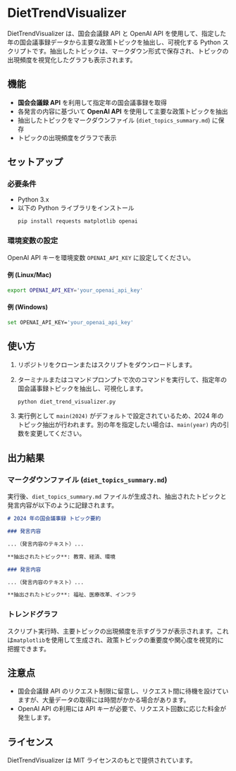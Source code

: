 # DietTrendVisualizer

DietTrendVisualizer は、国会会議録 API と OpenAI API を使用して、指定した年の国会議事録データから主要な政策トピックを抽出し、可視化する Python スクリプトです。抽出したトピックは、マークダウン形式で保存され、トピックの出現頻度を視覚化したグラフも表示されます。

## 機能

- **国会会議録 API** を利用して指定年の国会議事録を取得
- 各発言の内容に基づいて **OpenAI API** を使用して主要な政策トピックを抽出
- 抽出したトピックをマークダウンファイル (`diet_topics_summary.md`) に保存
- トピックの出現頻度をグラフで表示

## セットアップ

### 必要条件

- Python 3.x
- 以下の Python ライブラリをインストール
  ```bash
  pip install requests matplotlib openai
  ```

### 環境変数の設定

OpenAI API キーを環境変数 `OPENAI_API_KEY` に設定してください。

#### 例 (Linux/Mac)

```bash
export OPENAI_API_KEY='your_openai_api_key'
```

#### 例 (Windows)

```bash
set OPENAI_API_KEY='your_openai_api_key'
```

## 使い方

1. リポジトリをクローンまたはスクリプトをダウンロードします。

2. ターミナルまたはコマンドプロンプトで次のコマンドを実行して、指定年の国会議事録トピックを抽出し、可視化します。

   ```bash
   python diet_trend_visualizer.py
   ```

3. 実行例として `main(2024)` がデフォルトで設定されているため、2024 年のトピック抽出が行われます。別の年を指定したい場合は、`main(year)` 内の引数を変更してください。

## 出力結果

### マークダウンファイル (`diet_topics_summary.md`)

実行後、`diet_topics_summary.md` ファイルが生成され、抽出されたトピックと発言内容が以下のように記録されます。

```markdown
# 2024 年の国会議事録 トピック要約

### 発言内容

...（発言内容のテキスト）...

**抽出されたトピック**: 教育、経済、環境

### 発言内容

...（発言内容のテキスト）...

**抽出されたトピック**: 福祉、医療改革、インフラ
```

### トレンドグラフ

スクリプト実行時、主要トピックの出現頻度を示すグラフが表示されます。これは`matplotlib`を使用して生成され、政策トピックの重要度や関心度を視覚的に把握できます。

## 注意点

- 国会会議録 API のリクエスト制限に留意し、リクエスト間に待機を設けていますが、大量データの取得には時間がかかる場合があります。
- OpenAI API の利用には API キーが必要で、リクエスト回数に応じた料金が発生します。

## ライセンス

DietTrendVisualizer は MIT ライセンスのもとで提供されています。
